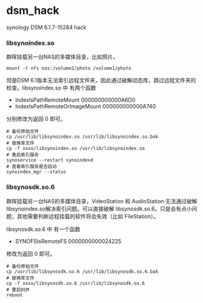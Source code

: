 # dsm_hack
synology DSM 6.1.7-15284 hack


### libsynoindex.so
群晖挂载另一台NAS的多媒体目录，比如照片。
```
mount -t nfs nas:/volume2/photo /volume1/photo
```
但是DSM 6.1版本无法索引远程文件夹，因此通过破解动态库，跳过远程文件夹的检查。libsynoindex.so 中 有两个函数
- IndexIsPathRemoteMount	000000000000A6D0	
- IndexIsPathRemoteOrImageMount	000000000000A740	

分别修改为返回 0 即可。
```
# 备份原始文件
cp /usr/lib/libsynoindex.so /usr/lib/libsynoindex.so.bak
# 替换库文件
cp -f xxxx/libsynoindex.so /usr/lib/libsynoindex.so
# 重启索引服务
synoservice --restart synoindexd
# 查看索引服务是否启动
synoindex_mgr --status
```
### libsynosdk.so.6
群晖挂载另一台NAS的多媒体目录，VideoStation 和 AudioStation 无法通过破解libsynoindex.so解决索引问题。可以直接破解 libsynosdk.so.6。只是会有点小问题，其他需要判断远程挂载的软件将会失效（比如 FileStation）。

libsynosdk.so.6 中 有一个函数
- SYNOFSIsRemoteFS	0000000000024225	

修改为返回 0 即可。
```
# 备份原始文件
cp /usr/lib/libsynosdk.so.6 /usr/lib/libsynosdk.so.6.bak
# 替换库文件
cp -f xxxx/libsynosdk.so.6 /usr/lib/libsynosdk.so.6
# 重启DSM
reboot
```
